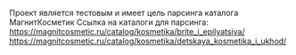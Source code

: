 Проект является тестовым и имеет цель парсинга каталога МагнитКосметик Ссылка на каталоги для парсинга: 
https://magnitcosmetic.ru/catalog/kosmetika/brite_i_epilyatsiya/
https://magnitcosmetic.ru/catalog/kosmetika/detskaya_kosmetika_i_ukhod/
